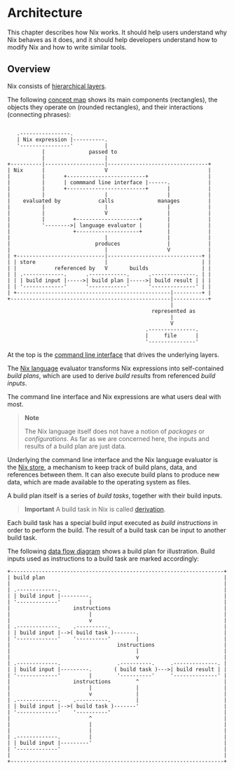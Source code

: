 # Architecture

This chapter describes how Nix works.
It should help users understand why Nix behaves as it does, and it should help developers understand how to modify Nix and how to write similar tools.

## Overview

Nix consists of [hierarchical layers].

[hierarchical layers]: https://en.wikipedia.org/wiki/Multitier_architecture#Layers

The following [concept map] shows its main components (rectangles), the objects they operate on (rounded rectangles), and their interactions (connecting phrases):

[concept map]: https://en.wikipedia.org/wiki/Concept_map

```

   .----------------.
   | Nix expression |----------.
   '----------------'          |
           |              passed to
           |                   |
+----------|-------------------|--------------------------------+
| Nix      |                   V                                |
|          |      +-------------------------+                   |
|          |      | commmand line interface |------.            |
|          |      +-------------------------+      |            |
|          |                   |                   |            |
|    evaluated by            calls              manages         |
|          |                   |                   |            |
|          |                   V                   |            |
|          |         +--------------------+        |            |
|          '-------->| language evaluator |        |            |
|                    +--------------------+        |            |
|                              |                   |            |
|                           produces               |            |
|                              |                   V            |
| +----------------------------|------------------------------+ |
| | store                      |                              | |
| |            referenced by   V       builds                 | |
| | .-------------.      .------------.      .--------------. | |
| | | build input |----->| build plan |----->| build result | | |
| | '-------------'      '------------'      '--------------' | |
| +-------------------------------------------------|---------+ |
+---------------------------------------------------|-----------+
                                                    |
                                              represented as
                                                    |
                                                    V
                                            .---------------.
                                            |     file      |
                                            '---------------'
```

At the top is the [command line interface](../command-ref/index.md) that drives the underlying layers.

The [Nix language](../language/index.md) evaluator transforms Nix expressions into self-contained *build plans*, which are used to derive *build results* from referenced *build inputs*.

The command line interface and Nix expressions are what users deal with most.

> **Note**
>
> The Nix language itself does not have a notion of *packages* or *configurations*.
> As far as we are concerned here, the inputs and results of a build plan are just data.

Underlying the command line interface and the Nix language evaluator is the [Nix store](../store/index.md), a mechanism to keep track of build plans, data, and references between them.
It can also execute build plans to produce new data, which are made available to the operating system as files.

A build plan itself is a series of *build tasks*, together with their build inputs.

> **Important**
> A build task in Nix is called [derivation](@docroot@/glossary.md#gloss-derivation).

Each build task has a special build input executed as *build instructions* in order to perform the build.
The result of a build task can be input to another build task.

The following [data flow diagram] shows a build plan for illustration.
Build inputs used as instructions to a build task are marked accordingly:

[data flow diagram]: https://en.wikipedia.org/wiki/Data-flow_diagram

```
+--------------------------------------------------------------------+
| build plan                                                         |
|                                                                    |
| .-------------.                                                    |
| | build input |---------.                                          |
| '-------------'         |                                          |
|                    instructions                                    |
|                         |                                          |
|                         v                                          |
| .-------------.    .----------.                                    |
| | build input |-->( build task )-------.                           |
| '-------------'    '----------'        |                           |
|                                  instructions                      |
|                                        |                           |
|                                        v                           |
| .-------------.                  .----------.     .--------------. |
| | build input |---------.       ( build task )--->| build result | |
| '-------------'         |        '----------'     '--------------' |
|                    instructions        ^                           |
|                         |              |                           |
|                         v              |                           |
| .-------------.    .----------.        |                           |
| | build input |-->( build task )-------'                           |
| '-------------'    '----------'                                    |
|                         ^                                          |
|                         |                                          |
|                         |                                          |
| .-------------.         |                                          |
| | build input |---------'                                          |
| '-------------'                                                    |
|                                                                    |
+--------------------------------------------------------------------+
```


